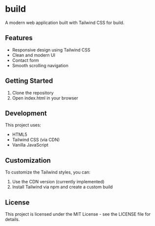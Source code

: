 # build

A modern web application built with Tailwind CSS for build.

## Features

- Responsive design using Tailwind CSS
- Clean and modern UI
- Contact form
- Smooth scrolling navigation

## Getting Started

1. Clone the repository
2. Open index.html in your browser

## Development

This project uses:
- HTML5
- Tailwind CSS (via CDN)
- Vanilla JavaScript

## Customization

To customize the Tailwind styles, you can:
1. Use the CDN version (currently implemented)
2. Install Tailwind via npm and create a custom build

## License

This project is licensed under the MIT License - see the LICENSE file for details.